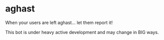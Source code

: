 # aghast

When your users are left aghast... let them report it!

This bot is under heavy active development and may change in BIG ways.

